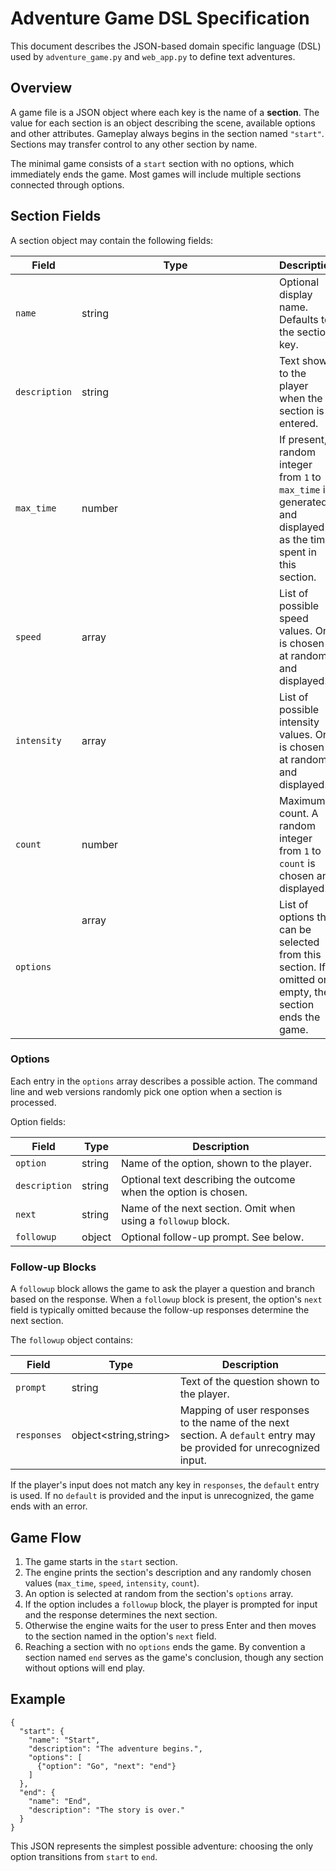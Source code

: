 # Adventure Game DSL Specification

This document describes the JSON-based domain specific language (DSL) used by
`adventure_game.py` and `web_app.py` to define text adventures.

## Overview

A game file is a JSON object where each key is the name of a **section**. The
value for each section is an object describing the scene, available options and
other attributes. Gameplay always begins in the section named `"start"`.
Sections may transfer control to any other section by name.

The minimal game consists of a `start` section with no options, which immediately
ends the game. Most games will include multiple sections connected through
options.

## Section Fields

A section object may contain the following fields:

| Field       | Type          | Description |
|-------------|---------------|-------------|
| `name`      | string        | Optional display name. Defaults to the section key. |
| `description` | string      | Text shown to the player when the section is entered. |
| `max_time`  | number        | If present, a random integer from `1` to `max_time` is generated and displayed as the time spent in this section. |
| `speed`     | array<string> | List of possible speed values. One is chosen at random and displayed. |
| `intensity` | array<string> | List of possible intensity values. One is chosen at random and displayed. |
| `count`     | number        | Maximum count. A random integer from `1` to `count` is chosen and displayed. |
| `options`   | array<object> | List of options that can be selected from this section. If omitted or empty, the section ends the game. |

### Options

Each entry in the `options` array describes a possible action. The command line
and web versions randomly pick one option when a section is processed.

Option fields:

| Field        | Type   | Description |
|--------------|--------|-------------|
| `option`     | string | Name of the option, shown to the player. |
| `description`| string | Optional text describing the outcome when the option is chosen. |
| `next`       | string | Name of the next section. Omit when using a `followup` block. |
| `followup`   | object | Optional follow-up prompt. See below. |

### Follow‑up Blocks

A `followup` block allows the game to ask the player a question and branch based
on the response. When a `followup` block is present, the option's `next` field is
typically omitted because the follow-up responses determine the next section.

The `followup` object contains:

| Field       | Type            | Description |
|-------------|-----------------|-------------|
| `prompt`    | string          | Text of the question shown to the player. |
| `responses` | object<string,string> | Mapping of user responses to the name of the next section. A `default` entry may be provided for unrecognized input. |

If the player's input does not match any key in `responses`, the `default`
entry is used. If no `default` is provided and the input is unrecognized, the
game ends with an error.

## Game Flow

1. The game starts in the `start` section.
2. The engine prints the section's description and any randomly chosen values
   (`max_time`, `speed`, `intensity`, `count`).
3. An option is selected at random from the section's `options` array.
4. If the option includes a `followup` block, the player is prompted for input
   and the response determines the next section.
5. Otherwise the engine waits for the user to press Enter and then moves to the
   section named in the option's `next` field.
6. Reaching a section with no `options` ends the game. By convention a section
   named `end` serves as the game's conclusion, though any section without
   options will end play.

## Example

```
{
  "start": {
    "name": "Start",
    "description": "The adventure begins.",
    "options": [
      {"option": "Go", "next": "end"}
    ]
  },
  "end": {
    "name": "End",
    "description": "The story is over."
  }
}
```

This JSON represents the simplest possible adventure: choosing the only option
transitions from `start` to `end`.

